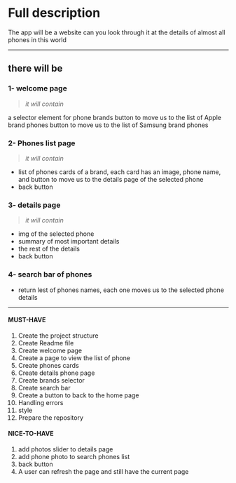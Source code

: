# Full description

The app will be a website can you look through it at the details of almost all phones in this world

---

## there will be

### 1- welcome page

> _it will contain_

a selector element for phone brands
button to move us to the list of Apple brand phones
button to move us to the list of Samsung brand phones

### 2- Phones list page

> _it will contain_

- list of phones cards of a brand, each card has an image, phone name, and button to move us to the details page of the selected phone
- back button

### 3- details page

> _it will contain_

- img of the selected phone
- summary of most important details
- the rest of the details
- back button

### 4- search bar of phones

- return lest of phones names, each one moves us to the selected phone details

---

#### MUST-HAVE

1. Create the project structure
2. Create Readme file
3. Create welcome page
4. Create a page to view the list of phone
5. Create phones cards
6. Create details phone page
7. Create brands selector
8. Create search bar
9. Create a button to back to the home page
10. Handling errors
11. style
12. Prepare the repository

#### NICE-TO-HAVE

1. add photos slider to details page
2. add phone photo to search phones list
3. back button
4. A user can refresh the page and still have the current page
